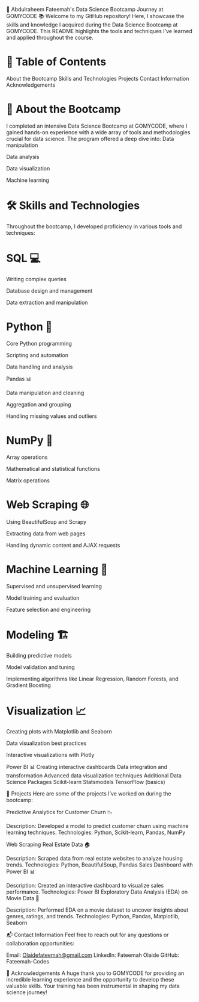 🌟 Abdulraheem Fateemah's Data Science Bootcamp Journey at GOMYCODE 📚
Welcome to my GitHub repository! Here, I showcase the skills and knowledge I acquired during the Data Science Bootcamp at GOMYCODE. This README highlights the tools and techniques I’ve learned and applied throughout the course.

# 📌 Table of Contents
About the Bootcamp
Skills and Technologies
Projects
Contact Information
Acknowledgements

# 📝 About the Bootcamp
I completed an intensive Data Science Bootcamp at GOMYCODE, where I gained hands-on experience with a wide array of tools and methodologies crucial for data science. The program offered a deep dive into:
Data manipulation

Data analysis

Data visualization

Machine learning


# 🛠 Skills and Technologies
Throughout the bootcamp, I developed proficiency in various tools and techniques:

# SQL 💻
Writing complex queries

Database design and management

Data extraction and manipulation

# Python 🐍
Core Python programming

Scripting and automation

Data handling and analysis

Pandas 📊

Data manipulation and cleaning

Aggregation and grouping

Handling missing values and outliers

# NumPy 🔢
Array operations

Mathematical and statistical functions

Matrix operations

# Web Scraping 🌐
Using BeautifulSoup and Scrapy

Extracting data from web pages

Handling dynamic content and AJAX requests

# Machine Learning 🤖
Supervised and unsupervised learning

Model training and evaluation

Feature selection and engineering

# Modeling 🏗️
Building predictive models

Model validation and tuning

Implementing algorithms like Linear Regression, Random Forests, and Gradient Boosting

# Visualization 📈
Creating plots with Matplotlib and Seaborn

Data visualization best practices

Interactive visualizations with Plotly

Power BI 📊
Creating interactive dashboards
Data integration and transformation
Advanced data visualization techniques
Additional Data Science Packages
Scikit-learn
Statsmodels
TensorFlow (basics)

📂 Projects
Here are some of the projects I’ve worked on during the bootcamp:

Predictive Analytics for Customer Churn 📉

Description: Developed a model to predict customer churn using machine learning techniques.
Technologies: Python, Scikit-learn, Pandas, NumPy

Web Scraping Real Estate Data 🏠

Description: Scraped data from real estate websites to analyze housing trends.
Technologies: Python, BeautifulSoup, Pandas
Sales Dashboard with Power BI 📊

Description: Created an interactive dashboard to visualize sales performance.
Technologies: Power BI
Exploratory Data Analysis (EDA) on Movie Data 🎥

Description: Performed EDA on a movie dataset to uncover insights about genres, ratings, and trends.
Technologies: Python, Pandas, Matplotlib, Seaborn

📬 Contact Information
Feel free to reach out for any questions or collaboration opportunities:

Email: Olaidefateemah@gmail.com
LinkedIn: Fateemah Olaide
GitHub: Fateemah-Codes

🎉 Acknowledgements
A huge thank you to GOMYCODE for providing an incredible learning experience and the opportunity to develop these valuable skills. Your training has been instrumental in shaping my data science journey!

